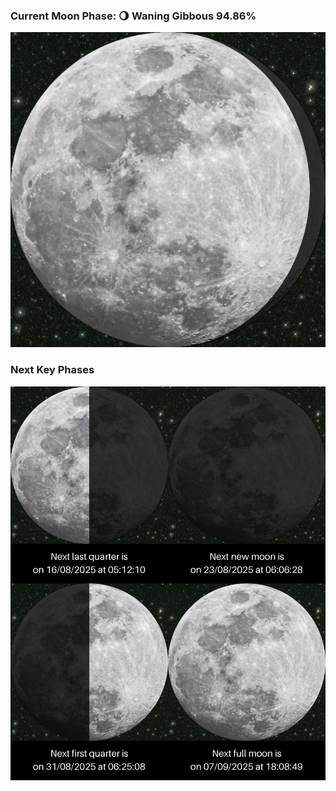 ### Current Moon Phase: 🌖 Waning Gibbous 94.86%
![Moon Phase](moonphase.png)
### Next Key Phases
![Gallery](gallery.png)